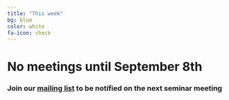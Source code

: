 ```yaml
---
title: "This week"
bg: blue
color: white
fa-icon: check
---
```


# No meetings until September 8th

### Join our [mailing list](http://tinyletter.com/research-seminar) to be notified on the next seminar meeting
